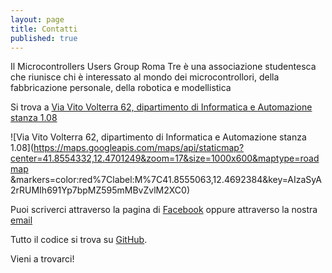 ```yaml
---
layout: page
title: Contatti
published: true
---
```



Il Microcontrollers Users Group Roma Tre è una associazione studentesca che riunisce chi è interessato al mondo dei microcontrollori, della fabbricazione personale, della robotica e modellistica

Si trova a [Via Vito Volterra 62, dipartimento di Informatica e Automazione stanza 1.08](https://www.google.it/maps/place/MUG+Roma+Tre/@41.8553887,12.4692418,18z/data=!4m2!3m1!1s0x0000000000000000:0x6e782b1fbb5842a2)

![Via Vito Volterra 62, dipartimento di Informatica e Automazione stanza 1.08](https://maps.googleapis.com/maps/api/staticmap?center=41.8554332,12.4701249&zoom=17&size=1000x600&maptype=roadmap
&markers=color:red%7Clabel:M%7C41.8555063,12.4692384&key=AIzaSyA2rRUMIh691Yp7bpMZ595mMBvZvlM2XC0)

Puoi scriverci attraverso la pagina di [Facebook](http://facebook.com/mugroma3) oppure attraverso la nostra [email](mail:mug.romatre@gmail.com)

Tutto il codice si trova su [GitHub](https://github.com/mugroma3).

Vieni a trovarci!
